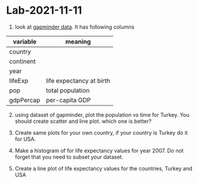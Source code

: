 # Lab-2021-11-11


1. look at [gapminder data](gapminder.csv). It has following columns

| variable  | meaning                  |
|-----------|--------------------------|
| country   |                          |
| continent |                          |
| year      |                          |
| lifeExp   | life expectancy at birth |
| pop       | total population         |
| gdpPercap | per-capita GDP           |


2. using dataset of gapminder, plot the population vs time for Turkey.
You should create scatter and line plot.
which one is better?

 
3. Create same plots for your own country, if your country is Turkey do it for USA.

4. Make a histogram of for life expectancy values for year 2007.
Do not forget that you need to subset your dataset.


5. Create a line plot of life expectancy values for the countries, Turkey and USA


